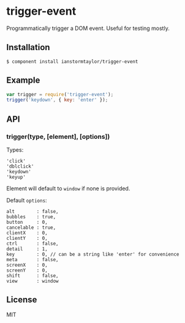 
# trigger-event

  Programmatically trigger a DOM event. Useful for testing mostly.

## Installation

    $ component install ianstormtaylor/trigger-event

## Example
  
```js
var trigger = require('trigger-event');
trigger('keydown', { key: 'enter' });
```

## API

### trigger(type, [element], [options])

  Types:

    'click'
    'dblclick'
    'keydown'
    'keyup'

  Element will default to `window` if none is provided.

  Default `options`:

    alt        : false,
    bubbles    : true,
    button     : 0,
    cancelable : true,
    clientX    : 0,
    clientY    : 0,
    ctrl       : false,
    detail     : 1,
    key        : 0, // can be a string like 'enter' for convenience
    meta       : false,
    screenX    : 0,
    screenY    : 0,
    shift      : false,
    view       : window

## License

  MIT
